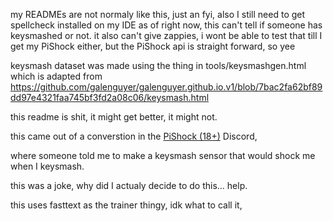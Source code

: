 my READMEs are not normaly like this, just an fyi, also I still need to get spellcheck installed on my IDE
as of right now, this can't tell if someone has keysmashed or not. it also can't give zappies, i wont be able to test that till I get my PiShock either, but the PiShock api is straight forward, so yee

keysmash dataset was made using the thing in tools/keysmashgen.html which is adapted from https://github.com/galenguyer/galenguyer.github.io.v1/blob/7bac2fa62bf89dd97e4321faa745bf3fd2a08c06/keysmash.html

this readme is shit, it might get better, it might not.  

this came out of a converstion in the [PiShock (18+)](https://pishock.com) Discord, 

where someone told me to make a keysmash sensor that would shock me when I keysmash.

this was a joke, why did I actualy decide to do this... 
help.



this uses fasttext as the trainer thingy, idk what to call it, 

